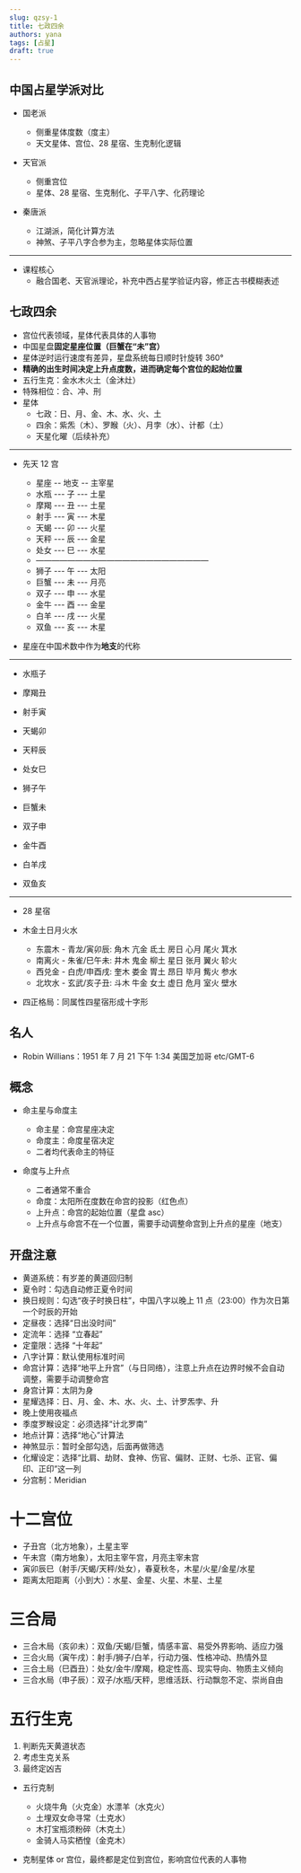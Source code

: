```yaml
---
slug: qzsy-1
title: 七政四余
authors: yana
tags: [占星]
draft: true
---
```


## 中国占星学派对比

- 国老派
  - 侧重星体度数（度主）
  - 天文星体、宫位、28 星宿、生克制化逻辑
- 天官派
  - 侧重宫位
  - 星体、28 星宿、生克制化、子平八字、化药理论
- 秦唐派

  - 江湖派，简化计算方法
  - 神煞、子平八字合参为主，忽略星体实际位置

---

- 课程核心
  - 融合国老、天官派理论，补充中西占星学验证内容，修正古书模糊表述

## 七政四余

- 宫位代表领域，星体代表具体的人事物
- 中国星盘**固定星座位置（巨蟹在“未”宫）**
- 星体逆时运行速度有差异，星盘系统每日顺时针旋转 360°
- **精确的出生时间决定上升点度数，进而确定每个宫位的起始位置**
- 五行生克：金水木火土（金沐灶）
- 特殊相位：合、冲、刑
- 星体
  - 七政：日、月、金、木、水、火、土
  - 四余：紫炁（木）、罗睺（火）、月孛（水）、计都（土）
  - 天星化曜（后续补充）

---

- 先天 12 宫

  - 星座 -- 地支 -- 主宰星
  - 水瓶 --- 子 --- 土星
  - 摩羯 --- 丑 --- 土星
  - 射手 --- 寅 --- 木星
  - 天蝎 --- 卯 --- 火星
  - 天秤 --- 辰 --- 金星
  - 处女 --- 巳 --- 水星
  - ——————————————————————
  - 狮子 --- 午 --- 太阳
  - 巨蟹 --- 未 --- 月亮
  - 双子 --- 申 --- 水星
  - 金牛 --- 酉 --- 金星
  - 白羊 --- 戌 --- 火星
  - 双鱼 --- 亥 --- 木星

- 星座在中国术数中作为**地支**的代称

---

- 水瓶子
- 摩羯丑
- 射手寅
- 天蝎卯
- 天秤辰
- 处女巳

- 狮子午
- 巨蟹未
- 双子申
- 金牛酉
- 白羊戌
- 双鱼亥

---

- 28 星宿
- 木金土日月火水

  - 东震木 - 青龙/寅卯辰: 角木 亢金 氐土 房日 心月 尾火 箕水
  - 南离火 - 朱雀/巳午未: 井木 鬼金 柳土 星日 张月 翼火 轸火
  - 西兑金 - 白虎/申酉戌: 奎木 娄金 胃土 昂日 毕月 觜火 参水
  - 北坎水 - 玄武/亥子丑: 斗木 牛金 女土 虚日 危月 室火 壁水

- 四正格局：同属性四星宿形成十字形

## 名人

- Robin Willians：1951 年 7 月 21 下午 1:34 美国芝加哥 etc/GMT-6

## 概念

- 命主星与命度主

  - 命主星：命宫星座决定
  - 命度主：命度星宿决定
  - 二者均代表命主的特征

- 命度与上升点

  - 二者通常不重合
  - 命度：太阳所在度数在命宫的投影（红色点）
  - 上升点：命宫的起始位置（星盘 asc）
  - 上升点与命宫不在一个位置，需要手动调整命宫到上升点的星座（地支）

## 开盘注意

- 黄道系统：有岁差的黄道回归制
- 夏令时：勾选自动修正夏令时间
- 换日规则：勾选“夜子时换日柱”，中国八字以晚上 11 点（23:00）作为次日第一个时辰的开始
- 定昼夜：选择“日出没时间”
- 定流年：选择 “立春起”
- 定童限：选择 “十年起”
- 八字计算：默认使用标准时间
- 命宫计算：选择“地平上升宫”（与日同络），注意上升点在边界时候不会自动调整，需要手动调整命宫
- 身宫计算：太阴为身
- 星耀选择：日、月、金、木、水、火、土、计罗炁孛、升
- 晚上使用夜福点
- 季度罗睺设定：必须选择“计北罗南”
- 地点计算：选择“地心”计算法
- 神煞显示：暂时全部勾选，后面再做筛选
- 化耀设定：选择“比肩、劫财、食神、伤官、偏财、正财、七杀、正官、偏印、正印”这一列
- 分宫制：Meridian

# 十二宫位

- 子丑宫（北方地象），土星主宰
- 午未宫（南方地象），太阳主宰午宫，月亮主宰未宫
- 寅卯辰巳（射手/天蝎/天秤/处女），春夏秋冬，木星/火星/金星/水星
- 距离太阳距离（小到大）：水星、金星、火星、木星、土星

# 三合局

- 三合木局（亥卯未）：双鱼/天蝎/巨蟹，情感丰富、易受外界影响、适应力强
- 三合火局（寅午戌）：射手/狮子/白羊，行动力强、性格冲动、热情外显
- 三合土局（巳酉丑）：处女/金牛/摩羯，稳定性高、现实导向、物质主义倾向
- 三合水局（申子辰）：双子/水瓶/天秤，思维活跃、行动飘忽不定、崇尚自由

# 五行生克

1. 判断先天黄道状态
2. 考虑生克关系
3. 最终定凶吉

- 五行克制

  - 火烧牛角（火克金）水漂羊（水克火）
  - 土埋双女命寻常（土克水）
  - 木打宝瓶须粉碎（木克土）
  - 金骑人马实栖惶（金克木）

- 克制星体 or 宫位，最终都是定位到宫位，影响宫位代表的人事物
